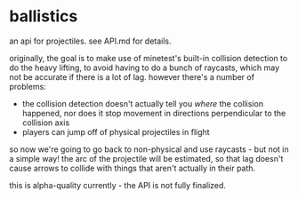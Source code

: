 # ballistics

an api for projectiles. see API.md for details.

originally, the goal is to make use of minetest's built-in collision detection to do the heavy lifting, to avoid having
to do a bunch of raycasts, which may not be accurate if there is a lot of lag. however there's a number of problems:
* the collision detection doesn't actually tell you *where* the collision happened, nor does it stop movement in
  directions perpendicular to the collision axis
* players can jump off of physical projectiles in flight

so now we're going to go back to non-physical and use raycasts - but not in a simple way! the arc of the projectile
will be estimated, so that lag doesn't cause arrows to collide with things that aren't actually in their path.

this is alpha-quality currently - the API is not fully finalized.
